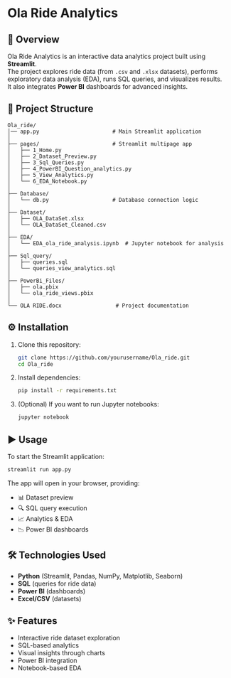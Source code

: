 # Ola Ride Analytics

## 📖 Overview
Ola Ride Analytics is an interactive data analytics project built using **Streamlit**.  
The project explores ride data (from `.csv` and `.xlsx` datasets), performs exploratory data analysis (EDA), runs SQL queries, and visualizes results.  
It also integrates **Power BI** dashboards for advanced insights.

## 📂 Project Structure
```
Ola_ride/
│── app.py                       # Main Streamlit application
│
├── pages/                       # Streamlit multipage app
│   ├── 1_Home.py
│   ├── 2_Dataset_Preview.py
│   ├── 3_Sql_Queries.py
│   ├── 4_PowerBI_Question_analytics.py
│   ├── 5_View_Analytics.py
│   └── 6_EDA_Notebook.py
│
├── Database/
│   └── db.py                    # Database connection logic
│
├── Dataset/
│   ├── OLA_DataSet.xlsx
│   └── OLA_DataSet_Cleaned.csv
│
├── EDA/
│   └── EDA_ola_ride_analysis.ipynb  # Jupyter notebook for analysis
│
├── Sql_query/
│   ├── queries.sql
│   └── queries_view_analytics.sql
│
├── PowerBi_Files/
│   ├── ola.pbix
│   └── ola_ride_views.pbix
│
└── OLA RIDE.docx                 # Project documentation
```

## ⚙️ Installation

1. Clone this repository:
   ```bash
   git clone https://github.com/yourusername/Ola_ride.git
   cd Ola_ride
   ```

2. Install dependencies:
   ```bash
   pip install -r requirements.txt
   ```

3. (Optional) If you want to run Jupyter notebooks:
   ```bash
   jupyter notebook
   ```

## ▶️ Usage
To start the Streamlit application:
```bash
streamlit run app.py
```

The app will open in your browser, providing:
- 📊 Dataset preview  
- 🔍 SQL query execution  
- 📈 Analytics & EDA  
- 📉 Power BI dashboards  

## 🛠️ Technologies Used
- **Python** (Streamlit, Pandas, NumPy, Matplotlib, Seaborn)  
- **SQL** (queries for ride data)  
- **Power BI** (dashboards)  
- **Excel/CSV** (datasets)  

## ✨ Features
- Interactive ride dataset exploration  
- SQL-based analytics  
- Visual insights through charts  
- Power BI integration  
- Notebook-based EDA  
